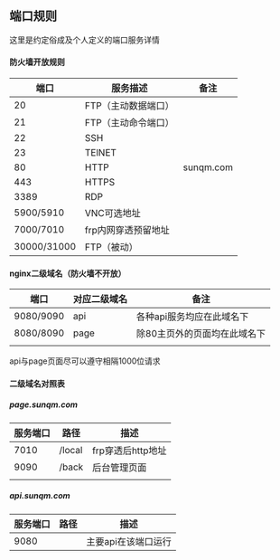 ## 端口规则

这里是约定俗成及个人定义的端口服务详情

#### 防火墙开放规则

| 端口        | 服务描述            | 备注      |
| ----------- | ------------------- | --------- |
| 20          | FTP（主动数据端口） |           |
| 21          | FTP（主动命令端口） |           |
| 22          | SSH                 |           |
| 23          | TElNET              |           |
| 80          | HTTP                | sunqm.com |
| 443         | HTTPS               |           |
| 3389        | RDP                 |           |
| 5900/5910   | VNC可选地址         |           |
| 7000/7010   | frp内网穿透预留地址 |           |
| 30000/31000 | FTP（被动）         |           |



#### nginx二级域名（防火墙不开放）

| 端口      | 对应二级域名 | 备注                         |
| --------- | ------------ | ---------------------------- |
| 9080/9090 | api          | 各种api服务均应在此域名下    |
| 8080/8090 | page         | 除80主页外的页面均在此域名下 |
|           |              |                              |

api与page页面尽可以遵守相隔1000位请求



#### 二级域名对照表

##### page.sunqm.com

| 服务端口 | 路径   | 描述              |
| -------- | ------ | ----------------- |
| 7010     | /local | frp穿透后http地址 |
| 9090     | /back  | 后台管理页面      |
|          |        |                   |

##### api.sunqm.com

| 服务端口 | 路径 | 描述                |
| -------- | ---- | ------------------- |
| 9080     |      | 主要api在该端口运行 |

